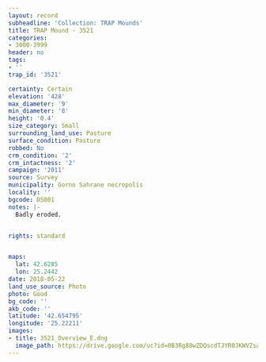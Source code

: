 ```yaml
---
layout: record
subheadline: 'Collection: TRAP Mounds'
title: TRAP Mound - 3521
categories:
- 3000-3999
header: no
tags:
- ''
trap_id: '3521'

certainty: Certain
elevation: '428'
max_diameter: '9'
min_diameter: '8'
height: '0.4'
size_category: Small
surrounding_land_use: Pasture
surface_condition: Pasture
robbed: No
crm_condition: '2'
crm_intactness: '2'
campaign: '2011'
source: Survey
municipality: Gorno Sahrane necropolis
locality: ''
bgcode: DS001
notes: |-
  Badly eroded.


rights: standard


maps:
  lat: 42.6285
  lon: 25.2442
date: 2018-05-22
land_use_source: Photo
photo: Good
bg_code: ''
akb_code: ''
latitude: '42.654795'
longitude: '25.22211'
images:
- title: 3521_Overview_E.dng
  image_path: https://drive.google.com/uc?id=0B3Rg88wZDQscdTJYR0JKWVZsa2M
---
```

